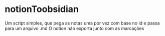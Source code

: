 # notionToobsidian
Um script simples, que pega as notas uma por vez com base no id  e passa para um  arquivo .md
O notion não exporta junto com  as marcações
